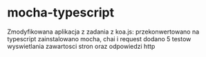 # mocha-typescript

Zmodyfikowana aplikacja z zadania z koa.js:
    przekonwertowano na typescript
    zainstalowano mocha, chai i request 
    dodano 5 testow wyswietlania zawartosci stron oraz odpowiedzi http
